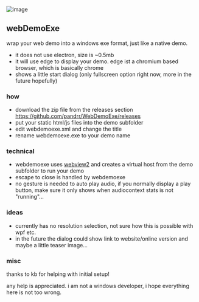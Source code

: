 ![image](https://user-images.githubusercontent.com/98792/229349255-04b90ab4-3635-44e1-be25-7f462c89f4e3.png)

## webDemoExe

wrap your web demo into a windows exe format, just like a native demo.

- it does not use electron, size is ~0.5mb
- it will use edge to display your demo. edge ist a chromium based browser, which is basically chrome
- shows a little start dialog (only fullscreen option right now, more in the future hopefully)


### how

- download the zip file from the releases section https://github.com/pandrr/WebDemoExe/releases
- put your static html/js files into the demo subfolder
- edit webdemoexe.xml and change the title
- rename webdemoexe.exe to your demo name

### technical
- webdemoexe uses [webview2](https://learn.microsoft.com/en-us/microsoft-edge/webview2/) and creates a virtual host from the demo subfolder to run your demo
- escape to close is handled by webdemoexe
- no gesture is needed to auto play audio, if you normally display a play button, make sure it only shows when audiocontext stats is not "running"...

### ideas
- currently has no resolution selection, not sure how this is possible with wpf etc.
- in the future the dialog could show link to website/online version and maybe a little teaser image...

### misc

thanks to kb for helping with initial setup!

any help is appreciated. i am not a windows developer, i hope everything here is not too wrong.

